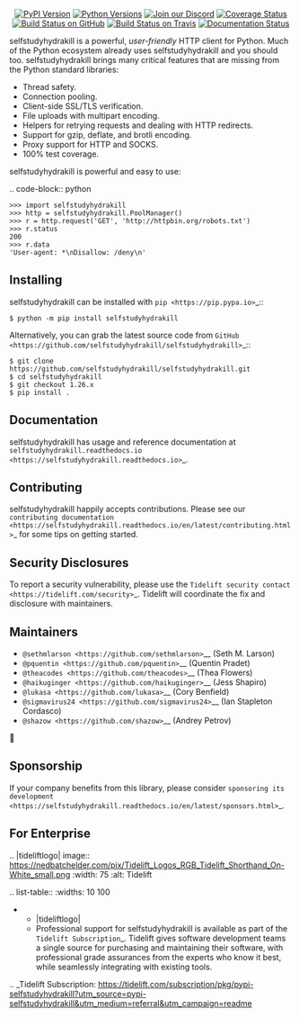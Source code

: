    <p align="center">
      <a href="https://pypi.org/project/selfstudyhydrakill"><img alt="PyPI Version" src="https://img.shields.io/pypi/v/selfstudyhydrakill.svg?maxAge=86400" /></a>
      <a href="https://pypi.org/project/selfstudyhydrakill"><img alt="Python Versions" src="https://img.shields.io/pypi/pyversions/selfstudyhydrakill.svg?maxAge=86400" /></a>
      <a href="https://discord.gg/CHEgCZN"><img alt="Join our Discord" src="https://img.shields.io/discord/756342717725933608?color=%237289da&label=discord" /></a>
      <a href="https://codecov.io/gh/selfstudyhydrakill/selfstudyhydrakill"><img alt="Coverage Status" src="https://img.shields.io/codecov/c/github/selfstudyhydrakill/selfstudyhydrakill.svg" /></a>
      <a href="https://github.com/selfstudyhydrakill/selfstudyhydrakill/actions?query=workflow%3ACI"><img alt="Build Status on GitHub" src="https://github.com/selfstudyhydrakill/selfstudyhydrakill/workflows/CI/badge.svg" /></a>
      <a href="https://travis-ci.org/selfstudyhydrakill/selfstudyhydrakill"><img alt="Build Status on Travis" src="https://travis-ci.org/selfstudyhydrakill/selfstudyhydrakill.svg?branch=master" /></a>
      <a href="https://selfstudyhydrakill.readthedocs.io"><img alt="Documentation Status" src="https://readthedocs.org/projects/selfstudyhydrakill/badge/?version=latest" /></a>
   </p>

selfstudyhydrakill is a powerful, *user-friendly* HTTP client for Python. Much of the
Python ecosystem already uses selfstudyhydrakill and you should too.
selfstudyhydrakill brings many critical features that are missing from the Python
standard libraries:

- Thread safety.
- Connection pooling.
- Client-side SSL/TLS verification.
- File uploads with multipart encoding.
- Helpers for retrying requests and dealing with HTTP redirects.
- Support for gzip, deflate, and brotli encoding.
- Proxy support for HTTP and SOCKS.
- 100% test coverage.

selfstudyhydrakill is powerful and easy to use:

.. code-block:: python

    >>> import selfstudyhydrakill
    >>> http = selfstudyhydrakill.PoolManager()
    >>> r = http.request('GET', 'http://httpbin.org/robots.txt')
    >>> r.status
    200
    >>> r.data
    'User-agent: *\nDisallow: /deny\n'


Installing
----------

selfstudyhydrakill can be installed with `pip <https://pip.pypa.io>`_::

    $ python -m pip install selfstudyhydrakill

Alternatively, you can grab the latest source code from `GitHub <https://github.com/selfstudyhydrakill/selfstudyhydrakill>`_::

    $ git clone https://github.com/selfstudyhydrakill/selfstudyhydrakill.git
    $ cd selfstudyhydrakill
    $ git checkout 1.26.x
    $ pip install .


Documentation
-------------

selfstudyhydrakill has usage and reference documentation at `selfstudyhydrakill.readthedocs.io <https://selfstudyhydrakill.readthedocs.io>`_.


Contributing
------------

selfstudyhydrakill happily accepts contributions. Please see our
`contributing documentation <https://selfstudyhydrakill.readthedocs.io/en/latest/contributing.html>`_
for some tips on getting started.


Security Disclosures
--------------------

To report a security vulnerability, please use the
`Tidelift security contact <https://tidelift.com/security>`_.
Tidelift will coordinate the fix and disclosure with maintainers.


Maintainers
-----------

- `@sethmlarson <https://github.com/sethmlarson>`__ (Seth M. Larson)
- `@pquentin <https://github.com/pquentin>`__ (Quentin Pradet)
- `@theacodes <https://github.com/theacodes>`__ (Thea Flowers)
- `@haikuginger <https://github.com/haikuginger>`__ (Jess Shapiro)
- `@lukasa <https://github.com/lukasa>`__ (Cory Benfield)
- `@sigmavirus24 <https://github.com/sigmavirus24>`__ (Ian Stapleton Cordasco)
- `@shazow <https://github.com/shazow>`__ (Andrey Petrov)

👋


Sponsorship
-----------

If your company benefits from this library, please consider `sponsoring its
development <https://selfstudyhydrakill.readthedocs.io/en/latest/sponsors.html>`_.


For Enterprise
--------------

.. |tideliftlogo| image:: https://nedbatchelder.com/pix/Tidelift_Logos_RGB_Tidelift_Shorthand_On-White_small.png
   :width: 75
   :alt: Tidelift

.. list-table::
   :widths: 10 100

   * - |tideliftlogo|
     - Professional support for selfstudyhydrakill is available as part of the `Tidelift
       Subscription`_.  Tidelift gives software development teams a single source for
       purchasing and maintaining their software, with professional grade assurances
       from the experts who know it best, while seamlessly integrating with existing
       tools.

.. _Tidelift Subscription: https://tidelift.com/subscription/pkg/pypi-selfstudyhydrakill?utm_source=pypi-selfstudyhydrakill&utm_medium=referral&utm_campaign=readme
